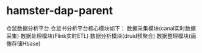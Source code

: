 # hamster-dap-parent
仓鼠数据分析平台
仓鼠书分析平台核心模块如下：
数据采集模块(canal实时数据采集)
数据处理模块(Flink实时ETL)
数据分析模块(druid预聚合)
数据整理模块(画像存储Hbase)